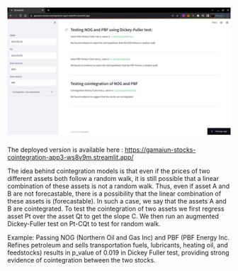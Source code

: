 # ![Cointegration Dickey Fuller Tester (financial app)](https://github.com/gamaiun/stocks_cointegration/blob/main/Screenshot%20from%202023-01-02%2017-56-59.png)

The deployed version is available here : https://gamaiun-stocks-cointegration-app3-ws8v9m.streamlit.app/

The idea behind cointegration models is that even if the prices of two different assets both follow a random walk, it is still possible that a linear combination of these assets is not a random walk. Thus, even if asset A and B are not forecastable, there is a possibility that the linear combination of these assets is (forecastable). In such a case, we say that the assets A and B are cointegrated. To test the cointegration of two assets we first regress asset Pt over the asset Qt to get the slope C. We then run an augmented Dickey-Fuller test on Pt-CQt to test for random walk.

Example: 
Passing NOG (Northern Oil and Gas Inc) and PBF (PBF Energy Inc. Refines petroleum and sells transportation fuels, lubricants, heating oil, and feedstocks) results in p_value of 0.019 in Dickey Fuller test, providing strong evidence of cointegration between the two stocks. 
